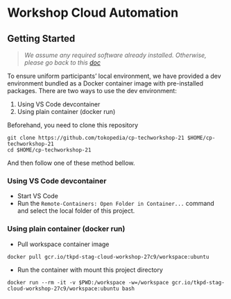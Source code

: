 # Workshop Cloud Automation

## Getting Started

> *We assume any required software already installed. Otherwise, please go back to this [doc](https://docs.google.com/document/d/1twtNLceEGys84LTpMIwVgNrSMPEqLTp0ieVh3hIzbzc/edit#)*

To ensure uniform participants’ local environment, we have provided a dev environment bundled as a Docker container image with pre-installed packages. There are two ways to use the dev environment:

1. Using VS Code devcontainer
1. Using plain container (docker run)

Beforehand, you need to clone this repository

```shell
git clone https://github.com/tokopedia/cp-techworkshop-21 $HOME/cp-techworkshop-21
cd $HOME/cp-techworkshop-21
```

And then follow one of these method bellow.

### Using VS Code devcontainer

- Start VS Code
- Run the `Remote-Containers: Open Folder in Container...` command and select the local folder of this project.

### Using plain container (docker run)

- Pull workspace container image

```
docker pull gcr.io/tkpd-stag-cloud-workshop-27c9/workspace:ubuntu
```

- Run the container with mount this project directory

```
docker run --rm -it -v $PWD:/workspace -w=/workspace gcr.io/tkpd-stag-cloud-workshop-27c9/workspace:ubuntu bash
```
